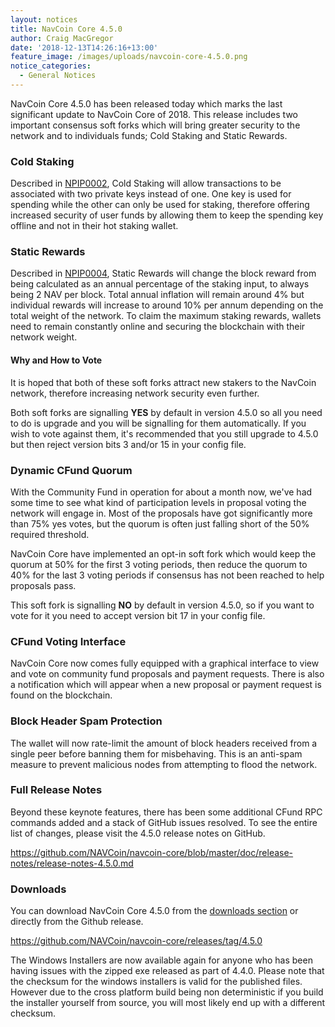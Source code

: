```yaml
---
layout: notices
title: NavCoin Core 4.5.0
author: Craig MacGregor
date: '2018-12-13T14:26:16+13:00'
feature_image: /images/uploads/navcoin-core-4.5.0.png
notice_categories:
  - General Notices
---
```

NavCoin Core 4.5.0 has been released today which marks the last significant update to NavCoin Core of 2018. This release includes two important consensus soft forks which will bring greater security to the network and to individuals funds; Cold Staking and Static Rewards.
<!--more-->

### Cold Staking

Described in [NPIP0002](https://github.com/NAVCoin/npips/blob/master/npip-0002.mediawiki), Cold Staking will allow transactions to be associated with two private keys instead of one. One key is used for spending while the other can only be used for staking, therefore offering increased security of user funds by allowing them to keep the spending key offline and not in their hot staking wallet.

### Static Rewards

Described in [NPIP0004](https://github.com/NAVCoin/npips/blob/master/npip-0004.mediawiki), Static Rewards will change the block reward from being calculated as an annual percentage of the staking input, to always being 2 NAV per block. Total annual inflation will remain around 4% but individual rewards will increase to around 10% per annum depending on the total weight of the network. To claim the maximum staking rewards, wallets need to remain constantly online and securing the blockchain with their network weight. 

#### Why and How to Vote

It is hoped that both of these soft forks attract new stakers to the NavCoin network, therefore increasing network security even further.

Both soft forks are signalling **YES** by default in version 4.5.0 so all you need to do is upgrade and you will be signalling for them automatically. If you wish to vote against them, it's recommended that you still upgrade to 4.5.0 but then reject version bits 3 and/or 15 in your config file.

### Dynamic CFund Quorum

With the Community Fund in operation for about a month now, we've had some time to see what kind of participation levels in proposal voting the network will engage in. Most of the proposals have got significantly more than 75% yes votes, but the quorum is often just falling short of the 50% required threshold.

NavCoin Core have implemented an opt-in soft fork which would keep the quorum at 50% for the first 3 voting periods, then reduce the quorum to 40% for the last 3 voting periods if consensus has not been reached to help proposals pass.

This soft fork is signalling **NO** by default in version 4.5.0, so if you want to vote for it you need to accept version bit 17 in your config file.

### CFund Voting Interface

NavCoin Core now comes fully equipped with a graphical interface to view and vote on community fund proposals and payment requests. There is also a notification which will appear when a new proposal or payment request is found on the blockchain. 

### Block Header Spam Protection

The wallet will now rate-limit the amount of block headers received from a single peer before banning them for misbehaving. This is an anti-spam measure to prevent malicious nodes from attempting to flood the network.

### Full Release Notes

Beyond these keynote features, there has been some additional CFund RPC commands added and a stack of GitHub issues resolved. To see the entire list of changes, please visit the 4.5.0 release notes on GitHub.

<https://github.com/NAVCoin/navcoin-core/blob/master/doc/release-notes/release-notes-4.5.0.md>

### Downloads

You can download NavCoin Core 4.5.0 from the [downloads section](https://navcoin.org/en/wallets/#download-core) or directly from the Github release.

<https://github.com/NAVCoin/navcoin-core/releases/tag/4.5.0>

The Windows Installers are now available again for anyone who has been having issues with the zipped exe released as part of 4.4.0. Please note that the checksum for the windows installers is valid for the published files. However due to the cross platform build being non deterministic if you build the installer yourself from source, you will most likely end up with a different checksum.
